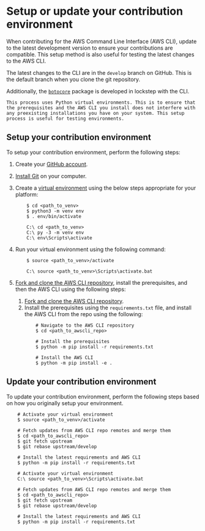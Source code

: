 # Setup or update your contribution environment

When contributing for the AWS Command Line Interface (AWS CLI), update to the latest development version to ensure your contributions are compatible. This setup method is also useful for testing the latest changes to the AWS CLI.

The latest changes to the CLI are in the `develop` branch on GitHub. This is the default branch when you clone the git repository.

Additionally, the [`botocore`](https://github.com/boto/botocore) package is developed in lockstep with the CLI.

```{note} 
This process uses Python virtual environments. This is to ensure that the prerequisites and the AWS CLI you install does not interfere with any preexisting installations you have on your system. This setup process is useful for testing environments.
```

## Setup your contribution environment

To setup your contribution environment, perform the following steps: 

1. Create your [GitHub account](https://git-scm.com/downloads).
2. [Install Git](https://github.com/git-guides/install-git) on your computer.
3. Create a [virtual environment](https://docs.python.org/3/tutorial/venv.html#creating-virtual-environments) using the below steps appropriate for your platform:
    ```{tab} Linux/macOS
        $ cd <path_to_venv>
        $ python3 -m venv env
        $ . env/bin/activate
    ```

    ```{tab} Windows
        C:\ cd <path_to_venv>
        C:\ py -3 -m venv env
        C:\ env\Scripts\activate
    ```        
4. Run your virtual environment using the following command:
    ```{tab} Linux/macOS
        $ source <path_to_venv>/activate
    ```

    ```{tab} Windows
        C:\ source <path_to_venv>\Scripts\activate.bat
    ```     
5. [Fork and clone the AWS CLI repository](git_workflows.md#first-time-setup), install the prerequisites, and then the AWS CLI using the following steps:
    1. [Fork and clone the AWS CLI repository](git_workflows.md#first-time-setup).
    2. Install the prerequisites using the `requirements.txt` file, and install the AWS CLI from the repo using the following:
        ```
            # Navigate to the AWS CLI repository    
            $ cd <path_to_awscli_repo>
            
            # Install the prerequisites
            $ python -m pip install -r requirements.txt
            
            # Install the AWS CLI
            $ python -m pip install -e .
        ```

## Update your contribution environment

To update your contribution environment, perform the following steps based on how you originally setup your environment.

```{tab} Linux/macOS
    # Activate your virtual environment
    $ source <path_to_venv>/activate
    
    # Fetch updates from AWS CLI repo remotes and merge them
    $ cd <path_to_awscli_repo>
    $ git fetch upstream
    $ git rebase upstream/develop
    
    # Install the latest requirements and AWS CLI
    $ python -m pip install -r requirements.txt
```

```{tab} Windows
    # Activate your virtual environment
    C:\ source <path_to_venv>\Scripts\activate.bat
    
    # Fetch updates from AWS CLI repo remotes and merge them
    $ cd <path_to_awscli_repo>
    $ git fetch upstream
    $ git rebase upstream/develop
    
    # Install the latest requirements and AWS CLI
    $ python -m pip install -r requirements.txt
```  

